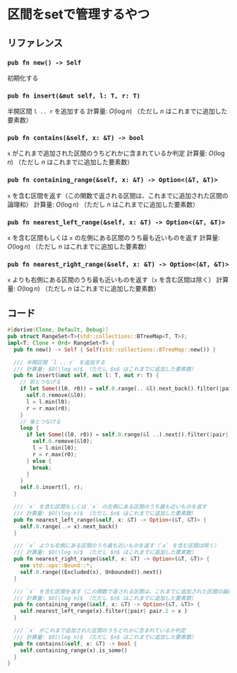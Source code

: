 # 区間をsetで管理するやつ

## リファレンス

### `pub fn new() -> Self`
初期化する

### `pub fn insert(&mut self, l: T, r: T)`
半開区間 `l .. r` を追加する
計算量: $O(\log n)$ （ただし $n$ はこれまでに追加した要素数）

### `pub fn contains(&self, x: &T) -> bool`
`x` がこれまで追加された区間のうちどれかに含まれているか判定
計算量: $O(\log n)$ （ただし $n$ はこれまでに追加した要素数）

### `pub fn containing_range(&self, x: &T) -> Option<(&T, &T)>`
`x` を含む区間を返す（この関数で返される区間は、これまでに追加された区間の論理和）
計算量: $O(\log n)$ （ただし $n$ はこれまでに追加した要素数）
  
### `pub fn nearest_left_range(&self, x: &T) -> Option<(&T, &T)>`
`x` を含む区間もしくは `x` の左側にある区間のうち最も近いものを返す
計算量: $O(\log n)$ （ただし $n$ はこれまでに追加した要素数）

### `pub fn nearest_right_range(&self, x: &T) -> Option<(&T, &T)>`
`x` よりも右側にある区間のうち最も近いものを返す（`x` を含む区間は除く）
計算量: $O(\log n)$ （ただし $n$ はこれまでに追加した要素数）

## コード
```rs
#[derive(Clone, Default, Debug)]
pub struct RangeSet<T>(std::collections::BTreeMap<T, T>);
impl<T: Clone + Ord> RangeSet<T> {
  pub fn new() -> Self { Self(std::collections::BTreeMap::new()) }

  /// 半開区間 `l .. r` を追加する
  /// 計算量: $O(\log n)$ （ただし $n$ はこれまでに追加した要素数）
  pub fn insert(&mut self, mut l: T, mut r: T) {
    // 前とつなげる
    if let Some((l0, r0)) = self.0.range(.. &l).next_back().filter(|pair| pair.1 >= &l ).map(|(l0, r0)| (l0.clone(), r0.clone()) ) {
      self.0.remove(&l0);
      l = l.min(l0);
      r = r.max(r0);
    }
    // 後とつなげる
    loop {
      if let Some((l0, r0)) = self.0.range(&l ..).next().filter(|pair| pair.0 <= &r ).map(|(l0, r0)| (l0.clone(), r0.clone()) ) {
        self.0.remove(&l0);
        l = l.min(l0);
        r = r.max(r0);
      } else {
        break;
      }
    }
    self.0.insert(l, r);
  }

  /// `x` を含む区間もしくは `x` の左側にある区間のうち最も近いものを返す
  /// 計算量: $O(\log n)$ （ただし $n$ はこれまでに追加した要素数）
  pub fn nearest_left_range(&self, x: &T) -> Option<(&T, &T)> {
    self.0.range(..= x).next_back()
  }

  /// `x` よりも右側にある区間のうち最も近いものを返す（`x` を含む区間は除く）
  /// 計算量: $O(\log n)$ （ただし $n$ はこれまでに追加した要素数）
  pub fn nearest_right_range(&self, x: &T) -> Option<(&T, &T)> {
    use std::ops::Bound::*;
    self.0.range((Excluded(x), Unbounded)).next()
  }

  /// `x` を含む区間を返す（この関数で返される区間は、これまでに追加された区間の論理和）
  /// 計算量: $O(\log n)$ （ただし $n$ はこれまでに追加した要素数）
  pub fn containing_range(&self, x: &T) -> Option<(&T, &T)> {
    self.nearest_left_range(x).filter(|pair| pair.1 > x )
  }

  /// `x` がこれまで追加された区間のうちどれかに含まれているか判定
  /// 計算量: $O(\log n)$ （ただし $n$ はこれまでに追加した要素数）
  pub fn contains(&self, x: &T) -> bool {
    self.containing_range(x).is_some()
  }
}
```
